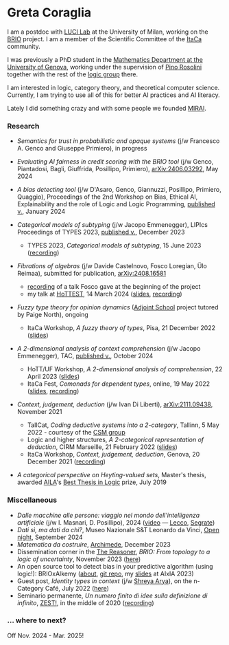 # Greta Coraglia

I am a postdoc with [LUCI Lab](https://luci.unimi.it/) at the University of Milan, working on the [BRIO](https://sites.unimi.it/brio/) project. I am a member of the Scientific Committee of the [ItaCa](https://progetto-itaca.github.io/) community.

I was previously a PhD student in the [Mathematics Department at the University of Genova](https://www2.dima.unige.it/), working under the supervision of [Pino Rosolini](https://www.dima.unige.it/~rosolini/) together with the rest of the [logic group](http://logic.dima.unige.it/) there.

I am interested in logic, category theory, and theoretical computer science. Currently, I am trying to use all of this for better AI practices and AI literacy.

Lately I did something crazy and with some people we founded [MIRAI](https://mirai.systems/).

### Research

- _Semantics for trust in probabilistic and opaque systems_ (j/w Francesco A. Genco and Giuseppe Primiero), in progress

- _Evaluating AI fairness in credit scoring with the BRIO tool_ (j/w Genco, Piantadosi, Bagli, Giuffrida, Posillipo, Primiero), [arXiv:2406.03292](https://arxiv.org/abs/2406.03292), May 2024

- _A bias detecting tool_ (j/w D'Asaro, Genco, Giannuzzi, Posillipo, Primiero, Quaggio), Proceedings of the 2nd Workshop on Bias, Ethical AI, Explainability and the role of Logic and Logic Programming, [published v.](https://ceur-ws.org/Vol-3615/paper4.pdf), January 2024

- _Categorical models of subtyping_ (j/w Jacopo Emmenegger), LIPIcs Proceedings of TYPES 2023, [published v.](https://drops.dagstuhl.de/entities/document/10.4230/LIPIcs.TYPES.2023.3), December 2023
    - TYPES 2023, _Categorical models of subtyping_, 15 June 2023 ([recording](https://media.upv.es/#/portal/video/cbd0b3a0-3567-11ee-8317-3dc1d7f6252c))

- _Fibrations of algebras_ (j/w Davide Castelnovo, Fosco Loregian, Ülo Reimaa), submitted for publication, [arXiv:2408.16581](https://arxiv.org/abs/2408.16581)
    - [recording](https://youtu.be/Z1SIYpMWWLU?t=2957) of a talk Fosco gave at the beginning of the project
    - my talk at [HoTTEST](https://www.math.uwo.ca/faculty/kapulkin/seminars/hottest.html), 14 March 2024 ([slides](docs/coraglia_fibalg_nobreaks.pdf), [recording](https://www.youtube.com/watch?v=vUj0pqbLYqQ))

- _Fuzzy type theory for opinion dynamics_ ([Adjoint School](https://adjointschool.com/2022.html) project tutored by Paige North), ongoing
    - ItaCa Workshop, _A fuzzy theory of types_, Pisa, 21 December 2022 ([slides](\docs/itacaws2022_coraglia_handout.pdf))

- _A 2-dimensional analysis of context comprehension_ (j/w Jacopo Emmenegger), TAC, [published v.](http://tac.mta.ca/tac/volumes/41/42/41-42abs.html), October 2024
    - HoTT/UF Workshop, _A 2-dimensional analysis of comprehension_, 22 April 2023 ([slides](\docs/hottuf23-coraglia.pdf))
    - ItaCa Fest, _Comonads for dependent types_, online, 19 May 2022 ([slides](docs/coraglia_itacafest2022.pdf), [recording](https://www.youtube.com/watch?v=MZiqte09Tpw))

- _Context, judgement, deduction_ (j/w Ivan Di Liberti), [arXiv:2111.09438](https://arxiv.org/abs/2111.09438), November 2021
    - TallCat, _Coding deductive systems into a 2-category_, Tallinn, 5 May 2022 - courtesy of the [CSM group](https://compose.ioc.ee/)
    - Logic and higher structures, _A 2-categorical representation of deduction_, CIRM Marseille, 21 February 2022 ([slides](docs/coraglia_li2022.pdf))
    - ItaCa Workshop, _Context, judgement, deduction_, Genova, 20 December 2021 ([recording](https://www.youtube.com/watch?v=lfm8HH5gLyU&t=15s))

- _A categorical perspective on Heyting-valued sets_, Master's thesis, awarded [AILA](https://www.ailalogica.it/)'s [Best Thesis in Logic](https://www.ailalogica.it/premi/premio-32/) prize, July 2019

### Miscellaneous

-  _Dalle macchine alle persone: viaggio nel mondo dell'intelligenza artificiale_ (j/w I. Masnari, D. Posillipo), 2024 ([video](https://youtu.be/3tduxZ9-qQ0?si=SyprzDq7neW5k0V) — [Lecco](https://leccotourism.it/dalle-macchine-alle-persone-viaggio-nel-mondo-dellintelligenza-artificiale/), [Segrate](https://storymaps.arcgis.com/stories/61af5f9b96584f22ae35213f0e551728))
- _Dati sì, ma dati da chi?_, Museo Nazionale S&T Leonardo da Vinci, [Open night](https://www.museoscienza.org/it/offerta/open-night), September 2024
- _Matematica da costruire_, [Archimede](https://riviste.mondadorieducation.it/archimede/rivista/#num-4-2023), December 2023
- Dissemination corner in the [The Reasoner](http://thereasoner.org/), _BRIO: From topology to a logic of uncertainty_, November 2023 ([here](\docs/TheReasoner-176.pdf))
- An open source tool to detect bias in your predictive algorithm (using logic!): BRIOxAlkemy ([about](https://sites.unimi.it/brio/brio-x-alkemy/), [git repo](https://github.com/DLBD-Department/BRIO_x_Alkemy), my [slides](\docs/coraglia-BEWARE2unbreak.pdf) at AIxIA 2023)
- Guest post, _Identity types in context_ (j/w [Shreya Arya](https://shreyaarya.github.io/minimal/)), on the n-Category Café, July 2022 ([here](https://golem.ph.utexas.edu/category/2022/07/identity_types_in_context.html))
- Seminario permanente, _Un numero finito di idee sulla definizione di infinito_, [ZEST!](https://www.facebook.com/ZEST.sapere.aude/), in the middle of 2020 ([recording](https://www.youtube.com/watch?v=JAulXUkkTXQ))


### ... where to next?

Off Nov. 2024 - Mar. 2025!